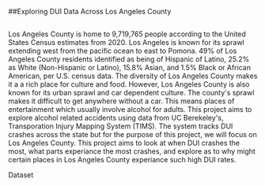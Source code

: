 ##Exploring DUI Data Across Los Angeles County 
##
Los Angeles County is home to 9,719,765 people according to the United States Census estimates from 2020. Los Angeles is known for its sprawl extending west from the pacific ocean to east to Pomona. 49% of Los Angeles County residents identified as being of Hispanic of Latino, 25.2% as White (Non-Hispanic or Latino), 15.8% Asian, and 1.5% Black or African American, per U.S. census data. The diversity of Los Angeles County makes it a a rich place for culture and food. However, Los Angeles County is also known for its urban sprawl and car dependent culture. The county's sprawl makes it difficult to get anywhere without a car. This means places of entertainment which usually involve alcohol for adults. This project aims to explore alcohol related accidents using data from UC Berekeley's, Transporation Injury Mapping System (TIMS). The system tracks DUI crashes across the state but for the purpose of this project, we will focus on Los Angeles County. This project aims to look at when DUI crashes the most, what parts experiance the most crashes, and explore as to why might certain places in Los Angeles County experiance such high DUI rates. 

Dataset 
##

<script src="https://cdn.plot.ly/plotly-latest.min.js"></script>

